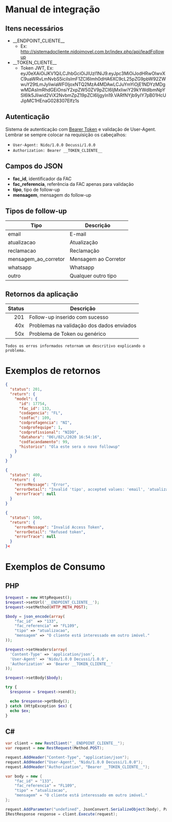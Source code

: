 # Manual de integração

## Itens necessários
- \_\_ENDPOINT_CLIENTE__
   - Ex: http://sistemadocliente.nidoimovel.com.br/index.php/api/leadFollowup
- \_\_TOKEN_CLIENTE__
   - Token JWT, Ex: eyJ0eXAiOiJKV1QiLCJhbGciOiJIUzI1NiJ9.eyJpc3MiOiJodHRwOlwvXC9uaWRvLmNvbS5iciIsImF1ZCI6Imh0dHA6XC9cL25pZG9pbW92ZWwuY29tLmJyIiwiaWF0IjoxNTQ2MzA4MDAwLCJuYmYiOjE1NDYzMDgwMDAsImRhdGEiOnsiY2xpZW50ZV9pZCI6IjMxIiwiY29kYWdlbmNpYSI6Ik5JIiwid2ViX2NvbmZpZ19pZCI6IjgyIn19.VARfNYjb9yIY7pB01HcUJipMC1HEnaG028307Elfz1s

## Autenticação
Sistema de autenticação com [Bearer Token](https://tools.ietf.org/html/rfc6750) e validação de User-Agent.<br />
Lembrar se sempre colocar na requisição os cabeçalhos:
- `User-Agent: Nido/1.0.0 Decussi/1.0.0`
- `Authorization: Bearer __TOKEN_CLIENTE__`

## Campos do JSON
- **fac_id**, identificador da FAC
- **fac_referencia**, referência da FAC apenas para validação
- **tipo**, tipo de follow-up
- **mensagem**, mensagem do follow-up

## Tipos de follow-up
|Tipo|Descrição|
|----|---------|
|email|E-mail|
|atualizacao|Atualização|
|reclamacao|Reclamação|
|mensagem_ao_corretor|Mensagem ao Corretor|
|whatsapp|Whatsapp|
|outro|Qualquer outro tipo|

## Retornos da aplicação
|Status|Descrição|
|-:|-|
|201|Follow-up inserido com sucesso|
|40x|Problemas na validação dos dados enviados|
|50x|Problema de Token ou genérico|

`Todos os erros informados retornam um descritivo explicando o problema.`

# Exemplos de retornos
```json
{
  "status": 201,
  "return": {
    "model": {
      "id": 17754,
      "fac_id": 133,
      "codagencia": "FL",
      "codfac": 109,
      "codprofagencia": "NI",
      "codprofequipe": 1,
      "codprofissional": "NIDO",
      "datahora": "06\/02\/2020 16:54:16",
      "codfacandamento": 99,
      "historico": "Ola este sera o novo followup"
    }
  }
}
```

```json
{
  "status": 400,
  "return": {
    "errorMessage": "Error",
    "errorDetail": "Invalid 'tipo', accepted values: 'email', 'atualizacao', 'reclamacao', 'mensagem_ao_corretor', 'whatsapp', 'outro'",
    "errorTrace": null
  }
}
```

```json
{
  "status": 500,
  "return": {
    "errorMessage": "Invalid Access Token",
    "errorDetail": "Refused token",
    "errorTrace": null
  }
}<
```

# Exemplos de Consumo
## PHP
```php
$request = new HttpRequest();
$request->setUrl('__ENDPOINT_CLIENTE__');
$request->setMethod(HTTP_METH_POST);

$body = json_encode(array(
    "fac_id"  => "133",
	"fac_referencia" => "FL109",
	"tipo" => "atualizacao",
	"mensagem" => "O cliente está interessado em outro imóvel."
));

$request->setHeaders(array(
  'Content-Type' => 'application/json',
  'User-Agent' => 'Nido/1.0.0 Decussi/1.0.0',
  'Authorization' => 'Bearer __TOKEN_CLIENTE__'
));

$request->setBody($body);

try {
  $response = $request->send();

  echo $response->getBody();
} catch (HttpException $ex) {
  echo $ex;
}
```

## C#
```C#
var client = new RestClient("__ENDPOINT_CLIENTE__");
var request = new RestRequest(Method.POST);

request.AddHeader("Content-Type", "application/json");
request.AddHeader("User-Agent", "Nido/1.0.0 Decussi/1.0.0");
request.AddHeader("Authorization", "Bearer __TOKEN_CLIENTE__");

var body = new {
    "fac_id" = "133",
	"fac_referencia" = "FL109",
	"tipo" = "atualizacao",
	"mensagem" = "O cliente está interessado em outro imóvel."
};

request.AddParameter("undefined", JsonConvert.SerializeObject(body), ParameterType.RequestBody);
IRestResponse response = client.Execute(request);
```